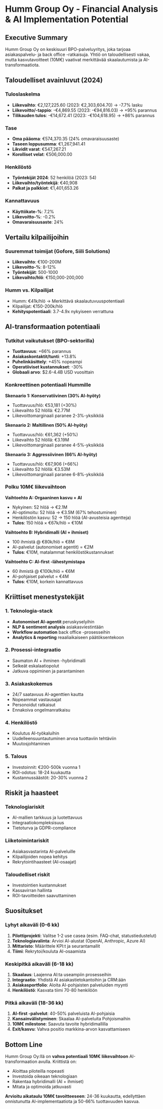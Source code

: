 # Humm Group Oy - Financial Analysis & AI Implementation Potential

## Executive Summary

Humm Group Oy on keskisuuri BPO-palveluyritys, joka tarjoaa asiakaspalvelu- ja back office -ratkaisuja. Yhtiö on taloudellisesti vakaa, mutta kasvutavoitteet (10M€) vaativat merkittävää skaalautumista ja AI-transformaatiota.

## Taloudelliset avainluvut (2024)

### Tuloslaskelma
- **Liikevaihto**: €2,127,225.60 (2023: €2,303,604.70) → -7.7% lasku
- **Liikevoitto/-tappio**: -€4,869.55 (2023: -€94,816.03) → +95% parannus
- **Tilikauden tulos**: -€14,672.41 (2023: -€104,618.95) → +86% parannus

### Tase
- **Oma pääoma**: €574,370.35 (24% omavaraisuusaste)
- **Taseen loppusumma**: €1,267,941.41
- **Likvidit varat**: €547,267.21
- **Korolliset velat**: €506,000.00

### Henkilöstö
- **Työntekijät 2024**: 52 henkilöä (2023: 54)
- **Liikevaihto/työntekijä**: €40,908
- **Palkat ja palkkiot**: €1,401,653.26

### Kannattavuus
- **Käyttökate-%**: 7.2%
- **Liikevoitto-%**: -0.2%
- **Omavaraisuusaste**: 24%

## Vertailu kilpailijoihin

### Suuremmat toimijat (Gofore, Siili Solutions)
- **Liikevaihto**: €100-200M
- **Liikevoitto-%**: 8-12%
- **Työntekijät**: 500-1000
- **Liikevaihto/hlö**: €150,000-200,000

### Humm vs. Kilpailijat
- Humm: €41k/hlö → Merkittävä skaalautuvuuspotentiaali
- Kilpailijat: €150-200k/hlö
- **Kehityspotentiaali**: 3.7-4.9x nykyiseen verrattuna

## AI-transformaation potentiaali

### Tutkitut vaikutukset (BPO-sektorilla)
- **Tuottavuus**: +66% parannus
- **Asiakaskontaktit/tunti**: +13.8%
- **Puhelinkäsittely**: +45% nopeampi
- **Operatiiviset kustannukset**: -30%
- **Globaali arvo**: $2.6-4.4B USD vuosittain

### Konkreettinen potentiaali Hummille

**Skenaario 1: Konservatiivinen (30% AI-hyöty)**
- Tuottavuus/hlö: €53,181 (+30%)
- Liikevaihto 52 hlöllä: €2.77M
- Liikevoittomarginaali paranee 2-3%-yksikköä

**Skenaario 2: Maltillinen (50% AI-hyöty)**
- Tuottavuus/hlö: €61,362 (+50%)
- Liikevaihto 52 hlöllä: €3.19M
- Liikevoittomarginaali paranee 4-5%-yksikköä

**Skenaario 3: Aggressiivinen (66% AI-hyöty)**
- Tuottavuus/hlö: €67,906 (+66%)
- Liikevaihto 52 hlöllä: €3.53M
- Liikevoittomarginaali paranee 6-8%-yksikköä

### Polku 10M€ liikevaihtoon

**Vaihtoehto A: Orgaaninen kasvu + AI**
- Nykyinen: 52 hlöä → €2.1M
- AI-optimoitu: 52 hlöä → €3.5M (67% tehostuminen)
- Henkilöstön kasvu: 52 → 150 hlöä (AI-avusteisia agentteja)
- **Tulos**: 150 hlöä × €67k/hlö = €10M

**Vaihtoehto B: Hybridimalli (AI + ihmiset)**
- 100 ihmistä @ €80k/hlö = €8M
- AI-palvelut (autonomiset agentit) = €2M
- **Tulos**: €10M, matalammat henkilöstökustannukset

**Vaihtoehto C: AI-first -lähestymistapa**
- 60 ihmistä @ €100k/hlö = €6M
- AI-pohjaiset palvelut = €4M
- **Tulos**: €10M, korkein kannattavuus

## Kriittiset menestystekijät

### 1. Teknologia-stack
- **Autonomiset AI-agentit** peruskyselyihin
- **NLP & sentiment analysis** asiakasviestintään
- **Workflow automation** back office -prosesseihin
- **Analytics & reporting** reaaliaikaiseen päätöksentekoon

### 2. Prosessi-integraatio
- Saumaton AI + ihminen -hybridimalli
- Selkeät eskalaatiopolut
- Jatkuva oppiminen ja parantaminen

### 3. Asiakaskokemus
- 24/7 saatavuus AI-agenttien kautta
- Nopeammat vastausajat
- Personoidut ratkaisut
- Ennakoiva ongelmanratkaisu

### 4. Henkilöstö
- Koulutus AI-työkaluihin
- Uudelleensuuntautuminen arvoa tuottaviin tehtäviin
- Muutosjohtaminen

### 5. Talous
- Investoinnit: €200-500k vuonna 1
- ROI-odotus: 18-24 kuukautta
- Kustannussäästöt: 20-30% vuonna 2

## Riskit ja haasteet

### Teknologiariskit
- AI-mallien tarkkuus ja luotettavuus
- Integraatiokompleksisuus
- Tietoturva ja GDPR-compliance

### Liiketoimintariskit
- Asiakasvastarinta AI-palveluille
- Kilpailijoiden nopea kehitys
- Rekrytointihaasteet (AI-osaajat)

### Taloudelliset riskit
- Investointien kustannukset
- Kassavirran hallinta
- ROI-tavoitteiden saavuttaminen

## Suositukset

### Lyhyt aikaväli (0-6 kk)
1. **Pilottiprojekti**: Valitse 1-2 use casea (esim. FAQ-chat, statustiedustelut)
2. **Teknologiavalinta**: Arvioi AI-alustat (OpenAI, Anthropic, Azure AI)
3. **Mittaristo**: Määrittele KPI:t ja seurantamallit
4. **Tiimi**: Rekrytoi/kouluta AI-osaamista

### Keskipitkä aikaväli (6-18 kk)
1. **Skaalaus**: Laajenna AI:ta useampiin prosesseihin
2. **Integraatio**: Yhdistä AI asiakastietokantoihin ja CRM:ään
3. **Asiakasportfolio**: Aloita AI-pohjaisten palveluiden myynti
4. **Henkilöstö**: Kasvata tiimi 70-80 henkilöön

### Pitkä aikaväli (18-36 kk)
1. **AI-first -palvelut**: 40-50% palveluista AI-pohjaisia
2. **Kansainvälistyminen**: Skaalaa AI-palveluita Pohjoismaihin
3. **10M€ milestone**: Saavuta tavoite hybridimallilla
4. **Exit/kasvu**: Vahva positio markkina-arvon kasvattamiseen

## Bottom Line

Humm Group Oy:llä on **vahva potentiaali 10M€ liikevaihtoon** AI-transformaation avulla. Kriittistä on:
- Aloittaa piloteilla nopeasti
- Investoida oikeaan teknologiaan
- Rakentaa hybridimalli (AI + ihmiset)
- Mitata ja optimoida jatkuvasti

**Arvioitu aikataulu 10M€ tavoitteeseen**: 24-36 kuukautta, edellyttäen onnistunutta AI-implementaatiota ja 50-66% tuottavuuden kasvua.

